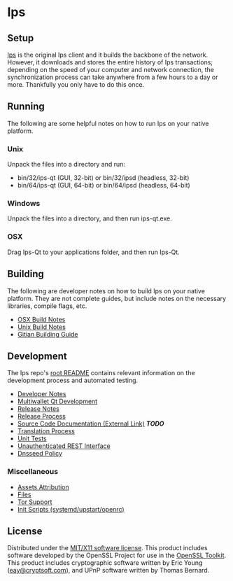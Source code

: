 Ips
=====================

Setup
---------------------
[Ips](http://ips.io/) is the original Ips client and it builds the backbone of the network. However, it downloads and stores the entire history of Ips transactions; depending on the speed of your computer and network connection, the synchronization process can take anywhere from a few hours to a day or more. Thankfully you only have to do this once.

Running
---------------------
The following are some helpful notes on how to run Ips on your native platform.

### Unix

Unpack the files into a directory and run:

- bin/32/ips-qt (GUI, 32-bit) or bin/32/ipsd (headless, 32-bit)
- bin/64/ips-qt (GUI, 64-bit) or bin/64/ipsd (headless, 64-bit)

### Windows

Unpack the files into a directory, and then run ips-qt.exe.

### OSX

Drag Ips-Qt to your applications folder, and then run Ips-Qt.

Building
---------------------
The following are developer notes on how to build Ips on your native platform. They are not complete guides, but include notes on the necessary libraries, compile flags, etc.

- [OSX Build Notes](build-osx.md)
- [Unix Build Notes](build-unix.md)
- [Gitian Building Guide](gitian-building.md)

Development
---------------------
The Ips repo's [root README](https://github.com/ipsum-network/ips/blob/master/README.md) contains relevant information on the development process and automated testing.

- [Developer Notes](developer-notes.md)
- [Multiwallet Qt Development](multiwallet-qt.md)
- [Release Notes](release-notes.md)
- [Release Process](release-process.md)
- [Source Code Documentation (External Link)](https://dev.visucore.com/bitcoin/doxygen/) ***TODO***
- [Translation Process](translation_process.md)
- [Unit Tests](unit-tests.md)
- [Unauthenticated REST Interface](REST-interface.md)
- [Dnsseed Policy](dnsseed-policy.md)

### Miscellaneous
- [Assets Attribution](assets-attribution.md)
- [Files](files.md)
- [Tor Support](tor.md)
- [Init Scripts (systemd/upstart/openrc)](init.md)

License
---------------------
Distributed under the [MIT/X11 software license](http://www.opensource.org/licenses/mit-license.php).
This product includes software developed by the OpenSSL Project for use in the [OpenSSL Toolkit](https://www.openssl.org/). This product includes
cryptographic software written by Eric Young ([eay@cryptsoft.com](mailto:eay@cryptsoft.com)), and UPnP software written by Thomas Bernard.
